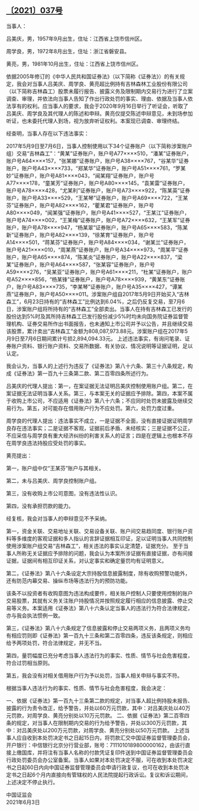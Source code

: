 ## [〔2021〕037号](http://www.csrc.gov.cn/pub/zjhpublic/G00306212/202106/t20210616_399786.htm)

当事人：

吕美庆，男，1957年9月出生，住址：江西省上饶市信州区。

周学良，男，1972年8月出生，住址：浙江省磐安县。

黄亮，男，1981年10月出生，住址：江西省上饶市信州区。

依据2005年修订的《中华人民共和国证券法》（以下简称《证券法》）的有关规定，我会对当事人吕美庆、周学良、黄亮超比例持有吉林森林工业股份有限公司（以下简称吉林森工）股票未履行报告、披露义务及限制期内交易行为进行了立案调查、审理，并依法向当事人告知了作出行政处罚的事实、理由、依据及当事人依法享有的权利。应当事人的要求，我会于2020年9月16日举行了听证会，听取了吕美庆、周学良及其代理人的陈述和申辩。黄亮仅提交陈述申辩意见，未到场参加听证，也未委托代理人到场，视为放弃听证权利。本案现已调查、审理终结。

经查明，当事人存在以下违法事实：

2017年5月9日至7月6日，当事人控制使用以下34个证券账户（以下简称涉案账户组）交易“吉林森工”：“黄某”证券账户，账户号A77××××510，“潘某”证券账户，账户号A64××××157，“张某娜”证券账户，账户号A38××××767，“谷某华”证券账户，账户号A43××××733，“郑某华”证券账户，账户号A51××××761，“罗某妙”证券账户，账户号A81××××043，“闻某翔”证券账户，账户号A77××××178，“童某芳”证券账户，账户号A80××××145，“袁某雷”证券账户，账户号A78××××428，“尤某利”证券账户，账户号A73××××922，“陈某英”证券账户，账户号A33××××529，“王某琴”证券账户，账户号A69××××722，“王某芬”证券账户，账户号A82××××162，“瞿某君”证券账户，账户号A80××××049，“闻某强”证券账户，账户号A41××××527，“王某江”证券账户，账户号A74××××002，“王某梅”证券账户，账户号A72××××632，“王某军”证券账户，账户号A78××××947，“杨某翠”证券账户，账户号A65××××583，“陈某新”证券账户，账户号A82××××139，“徐某育”证券账户，账户号A14××××501，“蒋某芬”证券账户，账户号A84××××034，“谢某兰”证券账户，账户号A21××××010，“周某燕”证券账户，账户号A34××××973，“周某平”证券账户，账户号A65××××874，“陈某炎”证券账户，账户号A22××××837，“梁某”证券账户，账户号A64××××587，“张某容”证券账户，账户号A59××××276，“吴某亚”证券账户，账户号A61××××211，“杜某”证券账户，账户号A52××××856，“杨某锋”证券账户，账户号A78××××939，“黄某东”证券账户，账户号A83××××735，“李某琴”证券账户，账户号A35××××427，“谭某燕”证券账户，账户号A50××××011。涉案账户组自2017年5月9日开始买入“吉林森工”，6月23日持有的“吉林森工”比例达到6.04%，之后仍反复交易，至7月6日，涉案账户组将所持有的“吉林森工”全部卖出。当事人在持有吉林森工已发行的股份达到5%时及其所持吉林森工已发行股份减少5%时均未向国务院证券监督管理机构、证券交易所作出书面报告，也未通知上市公司并予以公告，并且继续交易该股票，累计卖出“吉林森工”金额为808,087,973.88元。涉案账户组在2017年5月9日至7月6日期间累计亏损2,894,094.33元。
上述违法事实，有询问笔录、证券账户资料、银行账户资料、交易所数据、有关协议、情况说明等证据证明，足以认定。

我会认为，当事人的上述行为违反了《证券法》第八十六条、第三十八条规定，构成《证券法》第一百九十三条第二款、第二百零四条所述行为。

吕美庆的代理人提出：第一，在案证据无法证明吕美庆控制使用账户组。第二，在案证据无法证明当事人关系。第三，与本案无关的证据应予排除。第四，本案不属于收购上市公司，不应适用《证券法》第八十六条；不应同时处罚未披露及继续交易行为。第五，对可能存在借用账户行为不应处罚。第六，处罚力度过重。

周学良的代理人提出：违法事实不成立，一是证据不全面，没有直接证据证明周学良存在违法事实；二是证据不客观，证据前后矛盾、未经核实；三是证据不公正，不应采信与周学良有重大经济纠纷的利害关系人的证言；四是在逻辑上也根本不存在周学良违法持股应受处罚的事实。

黄亮提出：

第一，账户组中仅“王某芬”账户与其相关。

第二，未与吕美庆、周学良控制账户组。

第三，没有收购上市公司意图，没有违法性认识。

第四，没有承担罚款的能力。

经复核，我会对当事人的申辩意见不予采纳。

第一，资金关联、交易地址关联、交易设备关联、账户间交易趋同度、银行账户资料等多维度的客观证据和多人指认的言辞证据相互印证，足以证明当事人共同控制使用涉案账户组交易“吉林森工”，相关违法的事实认定清楚，证据充分。 至于当事人所称无关证据应予排除的问题，我会认为本案所涉证据有直接证据，亦有间接证据，证据间有相互印证关系，对认定事实和确定量罚均有证明意义。

第二，《证券法》第八十六条设定大宗持股信息披露制度，除有收购预警功能外，还有防范内幕交易、操纵市场等违法行为的预防功能。

该条不以投资者有收购意图为违法构成要件，相关账户控制人只要使用控制的账户交易股票，其就有义务关注账户持股情况并按照规定履行相应的信息披露、停止交易等义务。本案适用《证券法》第八十六条认定当事人的违法行为符合法律规定，亦与我会执法惯例一致。

第三，《证券法》第八十六条规定了信息披露和停止交易两项义务，且两项义务均有相应罚则即《证券法》第一百九十三条和第二百零四条，违反该条规定，则相应给予两项处罚，符合法律规定，并无不当。

第四，量罚幅度已充分考虑当事人违法行为的事实、性质、情节与社会危害程度，符合过罚相当原则。

第五，我会没有对相关借用账户行为予以处罚，当事人相关申辩与事实不符。

根据当事人违法行为的事实、性质、情节与社会危害程度，我会决定：

一、依据《证券法》第一百九十三条第二款的规定，对当事人超比例持股未报告、披露的行为责令改正，给予警告，并处以60万元罚款，其中：对吕美庆处以40万元罚款，对周学良、黄亮分别处以10万元罚款。
二、依据《证券法》第二百零四条的规定，对当事人在限制期内交易的行为给予警告，并处以300万元罚款，其中：对吕美庆处以200万元罚款，对周学良、黄亮分别处以50万元罚款。
上述当事人应自收到本处罚决定书之日起15日内，将罚款汇交中国证券监督管理委员会，开户银行：中信银行北京分行营业部，账号：7111010189800000162，由该行直接上缴国库，并将注有当事人名称的付款凭证复印件送到中国证券监督管理委员会行政处罚委员会办公室备案。当事人如果对本处罚决定不服，可在收到本处罚决定书之日起60日内向中国证券监督管理委员会申请行政复议，也可在收到本处罚决定书之日起6个月内直接向有管辖权的人民法院提起行政诉讼。复议和诉讼期间，上述决定不停止执行。
 
中国证监会      
2021年6月3日 